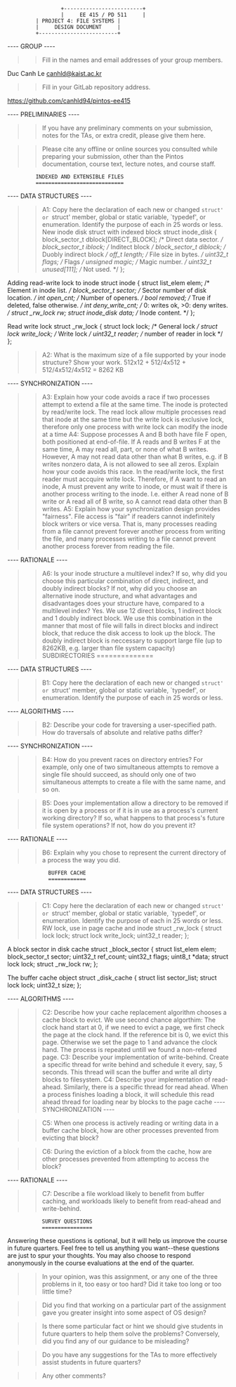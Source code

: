        	       	     +-------------------------+
       	       	     |	   EE 415 / PD 511     |
		     | PROJECT 4: FILE SYSTEMS |
		     |	   DESIGN DOCUMENT     |
		     +-------------------------+

---- GROUP ----

>> Fill in the names and email addresses of your group members.

Duc Canh Le <canhld@kaist.ac.kr>

>> Fill in your GitLab repository address.

https://github.com/canhld94/pintos-ee415

---- PRELIMINARIES ----

>> If you have any preliminary comments on your submission, notes for the
>> TAs, or extra credit, please give them here.

>> Please cite any offline or online sources you consulted while
>> preparing your submission, other than the Pintos documentation, course
>> text, lecture notes, and course staff.

		     INDEXED AND EXTENSIBLE FILES
		     ============================

---- DATA STRUCTURES ----

>> A1: Copy here the declaration of each new or changed `struct' or
>> `struct' member, global or static variable, `typedef', or
>> enumeration.  Identify the purpose of each in 25 words or less.
New inode disk struct with indexed block
struct inode_disk
{
  block_sector_t dblock[DIRECT_BLOCK];                /* Direct data sector. */
  block_sector_t iblock;                              /* Inditect block */
  block_sector_t diblock;                             /* Duobly indirect block */
  off_t length;                                       /* File size in bytes. */
  uint32_t flags;                                     /* Flags */
  unsigned magic;                                     /* Magic number. */
  uint32_t unused[111];                               /* Not used. */
};

Adding read-write lock to inode
struct inode 
{
  struct list_elem elem;              /* Element in inode list. */
  block_sector_t sector;              /* Sector number of disk location. */
  int open_cnt;                       /* Number of openers. */
  bool removed;                       /* True if deleted, false otherwise. */
  int deny_write_cnt;                 /* 0: writes ok, >0: deny writes. */
  struct _rw_lock rw;
  struct inode_disk data;             /* Inode content. */
};

Read write lock
struct _rw_lock
{
  struct lock lock;           /* General lock */
  struct lock write_lock;     /* Write lock */
  uint32_t reader;            /* number of reader in lock */
};


>> A2: What is the maximum size of a file supported by your inode
>> structure?  Show your work.
512x12 + 512/4x512 + 512/4x512/4x512 = 8262 KB

---- SYNCHRONIZATION ----

>> A3: Explain how your code avoids a race if two processes attempt to
>> extend a file at the same time.
The inode is protected by read/write lock. The read lock allow multiple 
processes read that inode at the same time but the write lock is exclusive 
lock, therefore only one process with write lock can modify the inode at 
a time
>> A4: Suppose processes A and B both have file F open, both
>> positioned at end-of-file.  If A reads and B writes F at the same
>> time, A may read all, part, or none of what B writes.  However, A
>> may not read data other than what B writes, e.g. if B writes
>> nonzero data, A is not allowed to see all zeros.  Explain how your
>> code avoids this race.
In the read/write lock, the first reader must accquire write lock. Therefore, 
if A want to read an inode, A must prevent any write to inode, or must wait if 
there is another process writing to the inode. I.e. either A read none of B write 
or A read all of B write, so A cannot read data other than B writes.
>> A5: Explain how your synchronization design provides "fairness".
>> File access is "fair" if readers cannot indefinitely block writers
>> or vice versa.  That is, many processes reading from a file cannot
>> prevent forever another process from writing the file, and many
>> processes writing to a file cannot prevent another process forever
>> from reading the file.

---- RATIONALE ----

>> A6: Is your inode structure a multilevel index?  If so, why did you
>> choose this particular combination of direct, indirect, and doubly
>> indirect blocks?  If not, why did you choose an alternative inode
>> structure, and what advantages and disadvantages does your
>> structure have, compared to a multilevel index?
Yes. We use 12 direct blocks, 1 indirect block and 1 doubly indirect block. We 
use this combination in the manner that most of file will falls in direct 
blocks and indirect block, that reduce the disk access to look up the block. 
The doubly indirect block is neccessary to support large file (up to 8262KB,
e.g. larger than file system capacity)
			    SUBDIRECTORIES
			    ==============

---- DATA STRUCTURES ----

>> B1: Copy here the declaration of each new or changed `struct' or
>> `struct' member, global or static variable, `typedef', or
>> enumeration.  Identify the purpose of each in 25 words or less.

---- ALGORITHMS ----

>> B2: Describe your code for traversing a user-specified path.  How
>> do traversals of absolute and relative paths differ?

---- SYNCHRONIZATION ----

>> B4: How do you prevent races on directory entries?  For example,
>> only one of two simultaneous attempts to remove a single file
>> should succeed, as should only one of two simultaneous attempts to
>> create a file with the same name, and so on.

>> B5: Does your implementation allow a directory to be removed if it
>> is open by a process or if it is in use as a process's current
>> working directory?  If so, what happens to that process's future
>> file system operations?  If not, how do you prevent it?

---- RATIONALE ----

>> B6: Explain why you chose to represent the current directory of a
>> process the way you did.

			     BUFFER CACHE
			     ============

---- DATA STRUCTURES ----

>> C1: Copy here the declaration of each new or changed `struct' or
>> `struct' member, global or static variable, `typedef', or
>> enumeration.  Identify the purpose of each in 25 words or less.
RW lock, use in page cache and inode
struct _rw_lock
{
  struct lock lock;           <!-- General lock -->
  struct lock write_lock;     <!-- Write lock -->
  uint32_t reader;            <!-- number of reader in lock -->
};

A block sector in disk cache 
struct _block_sector 
{
    struct list_elem elem;  <!-- List element for block sector in list -->
    block_sector_t sector;  <!-- Corresponding sector on disk -->
    uint32_t ref_count;     <!-- Number of process are refering to this block -->
    uint32_t flags;         <!-- Flags -->
    uint8_t *data;          <!-- Data of the sector -->
    struct lock lock;       <!-- Accessed lock -->
    struct _rw_lock rw;     <!-- r/w lock -->
};

The buffer cache object
struct _disk_cache
{
    struct list sector_list;      <!-- The list for cache -->
    struct lock lock;       <!-- Global lock for the cache -->
    uint32_t size;          <!-- Size of the cache in sector -->
};

---- ALGORITHMS ----

>> C2: Describe how your cache replacement algorithm chooses a cache
>> block to evict.
We use second chance algorthim: The clock hand start at 0, if we need to 
evict a page, we first check the page at the clock hand. If the reference bit 
is 0, we evict this page. Otherwise we set the page to 1 and advance the clock hand. 
The process is repeated untill we found a non-refered page. 
>> C3: Describe your implementation of write-behind.
Create a specific thread for write behind and schedule it every, say, 
5 seconds. This thread will scan the buffer and write all dirty blocks
to filesystem.
>> C4: Describe your implementation of read-ahead.
Similarly, there is a specific thread for read ahead. When a process finishes
loading a block, it will schedule this read ahead thread for loading near by
blocks to the page cache
---- SYNCHRONIZATION ----

>> C5: When one process is actively reading or writing data in a
>> buffer cache block, how are other processes prevented from evicting
>> that block?

>> C6: During the eviction of a block from the cache, how are other
>> processes prevented from attempting to access the block?

---- RATIONALE ----

>> C7: Describe a file workload likely to benefit from buffer caching,
>> and workloads likely to benefit from read-ahead and write-behind.

			   SURVEY QUESTIONS
			   ================

Answering these questions is optional, but it will help us improve the
course in future quarters.  Feel free to tell us anything you
want--these questions are just to spur your thoughts.  You may also
choose to respond anonymously in the course evaluations at the end of
the quarter.

>> In your opinion, was this assignment, or any one of the three problems
>> in it, too easy or too hard?  Did it take too long or too little time?

>> Did you find that working on a particular part of the assignment gave
>> you greater insight into some aspect of OS design?

>> Is there some particular fact or hint we should give students in
>> future quarters to help them solve the problems?  Conversely, did you
>> find any of our guidance to be misleading?

>> Do you have any suggestions for the TAs to more effectively assist
>> students in future quarters?

>> Any other comments?
